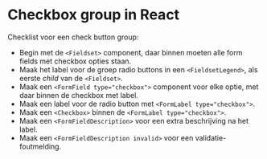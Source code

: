 <!-- @license CC0-1.0 -->

# Checkbox group in React

Checklist voor een check button group:

- Begin met de `<Fieldset>` component, daar binnen moeten alle form fields met checkbox opties staan.
- Maak het label voor de groep radio buttons in een `<FieldsetLegend>`, als eerste _child_ van de `<Fieldset>`.
- Maak een `<FormField type="checkbox">` component voor elke optie, met daar binnen de checkbox met label.
- Maak een label voor de radio button met `<FormLabel type="checkbox">`.
- Maak een `<Checkbox>` binnen de `<FormLabel type="checkbox">`.
- Maak een `<FormFieldDescription>` voor een extra beschrijving na het label.
- Maak een `<FormFieldDescription invalid>` voor een validatie-foutmelding.
